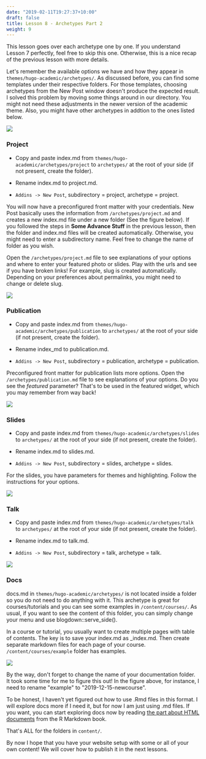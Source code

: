 ```yaml
---
date: "2019-02-11T19:27:37+10:00"
draft: false
title: Lesson 8 - Archetypes Part 2
weight: 9
---
```


This lesson goes over each archetype one by one. If you understand Lesson 7 perfectly, feel free to skip this one. Otherwise, this is a nice recap of the previous lesson with more details.  

Let's remember the available options we have and how they appear in `themes/hugo-academic/archetypes/`. As discussed before, you can find some templates under their respective folders. For those templates, choosing archetypes from the New Post window doesn't produce the expected result. I solved this problem by moving some things around in our directory. You might not need these adjustments in the newer version of the academic theme. Also, you might have other archetypes in addtion to the ones listed below.   

![](/img/19_archetype2.png)

### Project

- Copy and paste index.md from `themes/hugo-academic/archetypes/project` to `archetypes/` at the root of your side (if not present, create the folder). 

- Rename index.md to project.md. 

- `Addins -> New Post`, subdirectory = project, archetype = project. 

You will now have a preconfigured front matter with your credentials. New Post basically uses the information from `/archetypes/project.md` and creates a new index.md file under a new folder (See the figure below). If you followed the steps in __Some Advance Stuff__ in the previous lesson, then the folder and index.md files will be created automatically. Otherwise, you might need to enter a subdirectory name. Feel free to change the name of folder as you wish.

Open the `/archetypes/project.md` file to see explanations of your options and where to enter your featured photo or slides. Play with the urls and see if you have broken links! For example, slug is created automatically. Depending on your preferences about permalinks, you might need to change or delete slug. 

![](/img/21_project.png)


### Publication

- Copy and paste index.md from `themes/hugo-academic/archetypes/publication` to `archetypes/` at the root of your side (if not present, create the folder). 

- Rename index_md to publication.md. 

- `Addins -> New Post`, subdirectory = publication, archetype = publication. 

Preconfigured front matter for publication lists more options. Open the `/archetypes/publication.md` file to see explanations of your options. Do you see the *featured* parameter? That's to be used in the featured widget, which you may remember from way back!

![](/img/22_publication.png)

### Slides

- Copy and paste index.md from `themes/hugo-academic/archetypes/slides` to `archetypes/` at the root of your side (if not present, create the folder). 

- Rename index.md to slides.md. 

- `Addins -> New Post`, subdirectory = slides, archetype = slides.

For the slides, you have parameters for themes and highlighting. Follow the instructions for your options. 

![](/img/23_slides.png)


### Talk

- Copy and paste index.md from `themes/hugo-academic/archetypes/talk` to `archetypes/` at the root of your side (if not present, create the folder). 

- Rename index.md to talk.md. 

- `Addins -> New Post`, subdirectory = talk, archetype = talk.

![](/img/24_talk.png)


### Docs

docs.md in `themes/hugo-academic/archetypes/` is not located inside a folder so you do not need to do anything with it. This archetype is great for courses/tutorials and you can see some examples in `/content/courses/`. As usual, if you want to see the content of this folder, you can simply change your menu and use blogdown::serve_side(). 

In a course or tutorial, you usually want to create multiple pages with table of contents. The key is to save your index.md as _index.md. Then create separate markdown files for each page of your course. `/content/courses/example` folder has examples. 

![](/img/24_docs.png)

By the way, don't forget to change the name of your documentation folder. It took some time for me to figure this out! In the figure above, for instance, I need to rename "example" to "2019-12-15-newcourse".

To be honest, I haven't yet figured out how to use .Rmd files in this format. I will explore docs more if I need it, but for now I am just using .md files. If you want, you can start exploring docs now by reading [the part about HTML documents](https://bookdown.org/yihui/rmarkdown/html-document.html) from the R Markdown book.     


That's ALL for the folders in `content/`. 

By now I hope that you have your website setup with some or all of your own content! We will cover how to publish it in the next lessons.   


